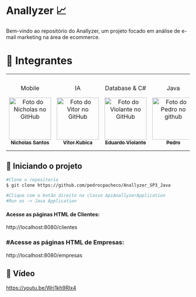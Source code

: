 # Anallyzer 📈
Bem-vindo ao repositório do Anallyzer, um projeto focado em análise de e-mail marketing na área de ecommerce. 

<h1 id="autores">🤝 Integrantes</h2>
<table>
  <tr>
    <td align="center">
      <p>Mobile</p>
      <a href="https://github.com/nichol6s">
        <img src="https://avatars.githubusercontent.com/u/105325313?v=4" width="115px;" alt="Foto do Nicholas no GitHub"/><br>
        <sub>
          <strong>Nicholas Santos</strong>
        </sub>
      </a>
    </td>
    <td align="center">
      <p>IA</p>
      <a href="https://github.com/VitorKubica">
        <img src="https://avatars.githubusercontent.com/u/107961081?v=4" width="115px;" alt="Foto do Vitor no GitHub"/><br>
        <sub>
          <strong>Vitor Kubica</strong>
        </sub>
      </a>
    </td>
    <td align="center">
      <p>Database & C#</p>
      <a href="https://github.com/DuduViolante">
        <img src="https://avatars.githubusercontent.com/u/126472870?v=4" width="115px;" alt="Foto do Violante no GitHub"/><br>
        <sub>
          <strong>Eduardo Violante</strong>
        </sub>
      </a>
    </td>
    <td align="center">
      <p>Java</p>
      <a href="https://github.com/pedrocpacheco">
        <img src="https://avatars.githubusercontent.com/u/112909829?v=4" width="115px;" alt="Foto do Pedro no github"/><br>
        <sub>
          <strong>Pedro</strong>
        </sub>
      </a>
    </td>
    <td align="center">
        <p>DevOps & Compliance</p>
        <a href="https://github.com/biasvestka">
        <img src="https://avatars.githubusercontent.com/u/126726456?v=4" width="115px;" alt="Foto da Beatriz GitHub"/><br>
        <sub>
            <strong>Beatriz Svestka</strong>
        </sub>
      </a>
    </td>
  </tr>
</table>

## 🚀 Iniciando o projeto
```sh
#Clone o repositorio
$ git clone https://github.com/pedrocpacheco/Anallyzer_SP3_Java

#Clique com o botão direito na classe ApiAnallyzerApplication
#Run as -> Java Application
```

#### Acesse as páginas HTML de Clientes:
http://localhost:8080/clientes

### #Acesse as páginas HTML de Empresas:
http://localhost:8080/empresas

## 🎥 Vídeo
https://youtu.be/Wrj1kh9Rlx4
